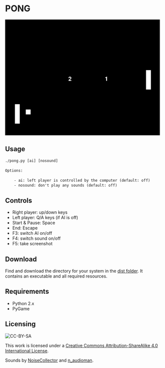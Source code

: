 # PONG

![Pong](screenshot.png)

## Usage

```text
./pong.py [ai] [nosound]

Options:

    - ai: left player is controlled by the computer (default: off)
    - nosound: don't play any sounds (default: off)
```

## Controls

- Right player: up/down keys
- Left player: Q/A keys (if AI is off)
- Start & Pause: Space
- End: Escape
- F3: switch AI on/off
- F4: switch sound on/off
- F5: take screenshot

## Download

Find and download the directory for your system in the [dist folder](./dist/). It contains an executable and all required resources.

## Requirements

- Python 2.x
- PyGame

## Licensing

![CC-BY-SA](https://i.creativecommons.org/l/by-sa/4.0/88x31.png)

This work is licensed under a [Creative Commons Attribution-ShareAlike 4.0 International License](http://creativecommons.org/licenses/by-sa/4.0/).

Sounds by [NoiseCollector](https://freesound.org/people/NoiseCollector/) and [n_audioman](https://freesound.org/people/n_audioman/).